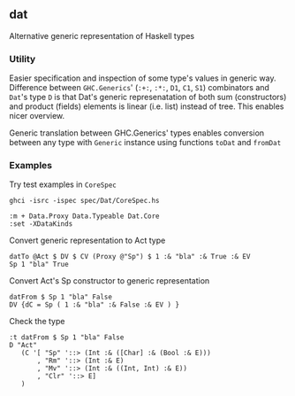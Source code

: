 ## dat
Alternative generic representation of Haskell types

### Utility
Easier specification and inspection of some type's values in generic way.
Difference between `GHC.Generics`' (`:+:`, `:*:`, `D1`, `C1`, `S1`) combinators and `Dat`'s type `D` is that Dat's generic represenatation of both sum (constructors) and product (fields) elements is linear (i.e. list) instead of tree.
This enables nicer overview.

Generic translation between GHC.Generics' types enables conversion between any type with `Generic` instance using functions `toDat` and `fromDat`

### Examples
Try test examples in `CoreSpec`
```
ghci -isrc -ispec spec/Dat/CoreSpec.hs
```
```
:m + Data.Proxy Data.Typeable Dat.Core
:set -XDataKinds
```


Convert generic representation to Act type
```
datTo @Act $ DV $ CV (Proxy @"Sp") $ 1 :& "bla" :& True :& EV
Sp 1 "bla" True
```

Convert Act's Sp constructor to generic representation
```
datFrom $ Sp 1 "bla" False
DV {dC = Sp ( 1 :& "bla" :& False :& EV ) }
```

Check the type
```
:t datFrom $ Sp 1 "bla" False
D "Act"
   (C '[ "Sp" '::> (Int :& ([Char] :& (Bool :& E)))
       , "Rm" '::> (Int :& E)
       , "Mv" '::> (Int :& ((Int, Int) :& E))
       , "Clr" '::> E]
   )
```

